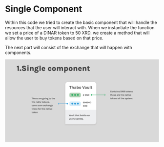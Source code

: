 # Single Component  

Within this code we tried to create the basic 
component that will handle the resources that 
the user will interact with. When we instantiate 
the function we set a price of a DINAR token to 50 XRD. 
we create a method that will allow the 
user to buy tokens based on that price.

The next part will consist of the exchange that will 
happen with components.

![alt text for screen readers](/single_component.png "Text to show on mouseover")